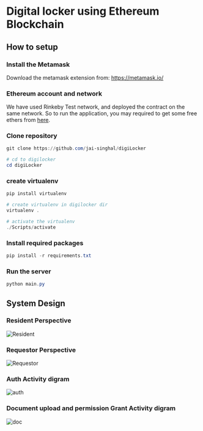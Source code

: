 # Digital locker using Ethereum Blockchain



## How to setup

### Install the Metamask

Download the metamask extension from: https://metamask.io/

### Ethereum account and network

We have used Rinkeby Test network, and deployed the contract on the same network. So to run the application, you may required to get some free ethers from [here](https://faucet.rinkeby.io/).

### Clone repository

```powershell
git clone https://github.com/jai-singhal/digiLocker

# cd to digilocker
cd digiLocker
```

### create virtualenv

```powershell
pip install virtualenv

# create virtualenv in digilocker dir
virtualenv .

# activate the virtualenv
./Scripts/activate
```

### Install required packages

```powershell
pip install -r requirements.txt
```

### Run the server
```powershell
python main.py
```

## System Design

### Resident Perspective

![Resident](https://i.imgur.com/2Lrcsux.png)


### Requestor Perspective

![Requestor](https://i.imgur.com/QAuXW5V.png)

### Auth Activity digram

![auth](https://i.imgur.com/SjtrkUV.png)

### Document upload and permission Grant Activity digram

![doc](https://i.imgur.com/LeaB6zf.png)